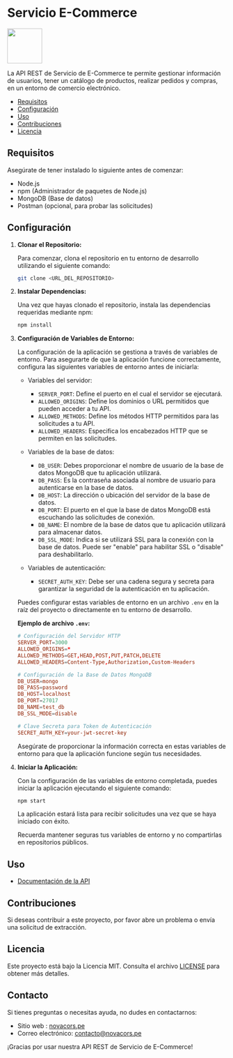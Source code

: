 # Servicio E-Commerce

<img width="80" src="https://skillicons.dev/icons?i=nodejs,express,mongo" />

La API REST de Servicio de E-Commerce te permite gestionar información de usuarios, tener un catálogo de productos, realizar pedidos y compras, en un entorno de comercio electrónico.

- [Requisitos](#requisitos)
- [Configuración](#configuración)
- [Uso](#uso)
- [Contribuciones](#contribuciones)
- [Licencia](#licencia)

## Requisitos

Asegúrate de tener instalado lo siguiente antes de comenzar:

- Node.js
- npm (Administrador de paquetes de Node.js)
- MongoDB (Base de datos)
- Postman (opcional, para probar las solicitudes)

## Configuración

1. **Clonar el Repositorio:**

   Para comenzar, clona el repositorio en tu entorno de desarrollo utilizando el siguiente comando:

   ```bash
   git clone <URL_DEL_REPOSITORIO>
   ```

2. **Instalar Dependencias:**

   Una vez que hayas clonado el repositorio, instala las dependencias requeridas mediante npm:

   ```bash
   npm install
   ```

3. **Configuración de Variables de Entorno:**

   La configuración de la aplicación se gestiona a través de variables de entorno. Para asegurarte de que la aplicación funcione correctamente, configura las siguientes variables de entorno antes de iniciarla:

   - Variables del servidor:

     - `SERVER_PORT`: Define el puerto en el cual el servidor se ejecutará.
     - `ALLOWED_ORIGINS`: Define los dominios o URL permitidos que pueden acceder a tu API.
     - `ALLOWED_METHODS`: Define los métodos HTTP permitidos para las solicitudes a tu API.
     - `ALLOWED_HEADERS`: Especifica los encabezados HTTP que se permiten en las solicitudes.

   - Variables de la base de datos:

     - `DB_USER`: Debes proporcionar el nombre de usuario de la base de datos MongoDB que tu aplicación utilizará.
     - `DB_PASS`: Es la contraseña asociada al nombre de usuario para autenticarse en la base de datos.
     - `DB_HOST`: La dirección o ubicación del servidor de la base de datos.
     - `DB_PORT`: El puerto en el que la base de datos MongoDB está escuchando las solicitudes de conexión.
     - `DB_NAME`: El nombre de la base de datos que tu aplicación utilizará para almacenar datos.
     - `DB_SSL_MODE`: Indica si se utilizará SSL para la conexión con la base de datos. Puede ser "enable" para habilitar SSL o "disable" para deshabilitarlo.

   - Variables de autenticación:

     - `SECRET_AUTH_KEY`: Debe ser una cadena segura y secreta para garantizar la seguridad de la autenticación en tu aplicación.

   Puedes configurar estas variables de entorno en un archivo `.env` en la raíz del proyecto o directamente en tu entorno de desarrollo.

   **Ejemplo de archivo `.env`:**

   ```toml
   # Configuración del Servidor HTTP
   SERVER_PORT=3000
   ALLOWED_ORIGINS=*
   ALLOWED_METHODS=GET,HEAD,POST,PUT,PATCH,DELETE
   ALLOWED_HEADERS=Content-Type,Authorization,Custom-Headers

   # Configuración de la Base de Datos MongoDB
   DB_USER=mongo
   DB_PASS=password
   DB_HOST=localhost
   DB_PORT=27017
   DB_NAME=test_db
   DB_SSL_MODE=disable

   # Clave Secreta para Token de Autenticación
   SECRET_AUTH_KEY=your-jwt-secret-key
   ```

   Asegúrate de proporcionar la información correcta en estas variables de entorno para que la aplicación funcione según tus necesidades.

4. **Iniciar la Aplicación:**

   Con la configuración de las variables de entorno completada, puedes iniciar la aplicación ejecutando el siguiente comando:

   ```bash
   npm start
   ```

   La aplicación estará lista para recibir solicitudes una vez que se haya iniciado con éxito.

   Recuerda mantener seguras tus variables de entorno y no compartirlas en repositorios públicos.

## Uso

- [Documentación de la API](docs/API.md)

## Contribuciones

Si deseas contribuir a este proyecto, por favor abre un problema o envía una solicitud de extracción.

## Licencia

Este proyecto está bajo la Licencia MIT. Consulta el archivo [LICENSE](LICENSE.md) para obtener más detalles.

## Contacto

<!-- Si tienes preguntas o necesitas ayuda, no dudes en ponerte en contacto con nosotros en [contacto@novacors.pe](mailto:contacto@novacors.pe) o visita nuestra pagina [novacors](https://www.novacors.pe). -->

Si tienes preguntas o necesitas ayuda, no dudes en contactarnos:

- Sitio web : [novacors.pe](https://www.novacors.pe)
- Correo electrónico: [contacto@novacors.pe](mailto:contacto@novacors.pe)

¡Gracias por usar nuestra API REST de Servicio de E-Commerce!
